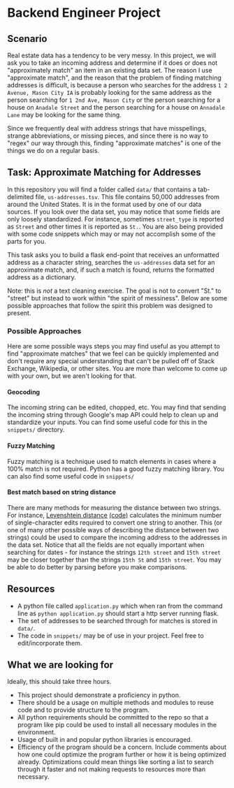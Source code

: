# Backend Engineer Project

## Scenario
Real estate data has a tendency to be very messy. In this project, we will ask you to take an incoming address and determine if it does or does not "approximately match" an item in an existing data set. The reason I use "approximate match", and the reason that the problem of finding matching addresses is difficult, is because a person who searches for the address `1 2 Avenue, Mason City IA` is probably looking for the same address as the person searching for `1 2nd Ave, Mason City` or the person searching for a house on `Anadale Street` and the person searching for a house on `Annadale Lane` may be looking for the same thing.

Since we frequently deal with address strings that have misspellings, strange abbreviations, or missing pieces, and since there is no way to "regex" our way through this, finding "approximate matches" is one of the things we do on a regular basis.

## Task: Approximate Matching for Addresses
In this repository you will find a folder called `data/` that contains a tab-delimited file, `us-addresses.tsv`. This file contains 50,000 addresses from around the United States. It is in the format used by one of our data sources. If you look over the data set, you may notice that some fields are only loosely standardized. For instance, sometimes `street_type` is reported as `Street` and other times it is reported as `St.`. You are also being provided with some code snippets which may or may not accomplish some of the parts for you. 

This task asks you to build a flask end-point that receives an unformatted address as a character string, searches the `us-addresses` data set for an approximate match, and, if such a match is found, returns the formatted address as a dictionary. 

Note: this is *not* a text cleaning exercise. The goal is not to convert "St." to "street" but instead to work within "the spirit of messiness". Below are some possible approaches that follow the spirit this problem was designed to present.

### Possible Approaches
Here are some possible ways steps you may find useful as you attempt to find "approximate matches" that we feel can be quickly implemented and don't require any special understanding that can't be pulled off of Stack Exchange, Wikipedia, or other sites. You are more than welcome to come up with your own, but we aren't looking for that.

#### Geocoding
The incoming string can be edited, chopped, etc. You may find that sending the incoming string through Google's map API could help to clean up and standardize your inputs. You can find some useful code for this in the `snippets/` directory. 

#### Fuzzy Matching
Fuzzy matching is a technique used to match elements in cases where a 100% match is not required. Python has a good fuzzy matching library. You can also find some useful code in `snippets/`

#### Best match based on string distance
There are many methods for measuring the distance between two strings. For instance, [Levenshtein distance](https://en.wikipedia.org/wiki/Levenshtein_distance) [(code)](https://en.wikibooks.org/wiki/Algorithm_Implementation/Strings/Levenshtein_distance#Java) calculates the minimum number of single-character edits required to convert one string to another. This (or one of many other possible ways of describing the distance between two strings) could be used to compare the incoming address to the addresses in the data set. Notice that all the fields are not equally important when searching for dates - for instance the strings `12th street` and `15th street` may be closer together than the strings `15th St` and `15th street`. You may be able to do better by parsing before you make comparisons.

## Resources
- A python file called `application.py` which when ran from the command line as `python application.py` should start a http server running flask. 
- The set of addresses to be searched through for matches is stored in `data/`.
- The code in `snippets/` may be of use in your project. Feel free to edit/incorporate them.

## What we are looking for
Ideally, this should take three hours.
- This project should demonstrate a proficiency in python. 
- There should be a usage on multiple methods and modules to reuse code and to provide structure to the program. 
- All python requirements should be committed to the repo so that a program like pip could be used to install all necessary modules in the environment. 
- Usage of built in and popular python libraries is encouraged.
- Efficiency of the program should be a concern. Include comments about how one could optimize the program further or how it is being optimized already. Optimizations could mean things like sorting a list to search through it faster and not making requests to resources more than necessary.
